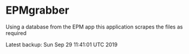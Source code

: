 # EPMgrabber
Using a database from the EPM app this application scrapes the files as required


Latest backup: Sun Sep 29 11:41:01 UTC 2019
